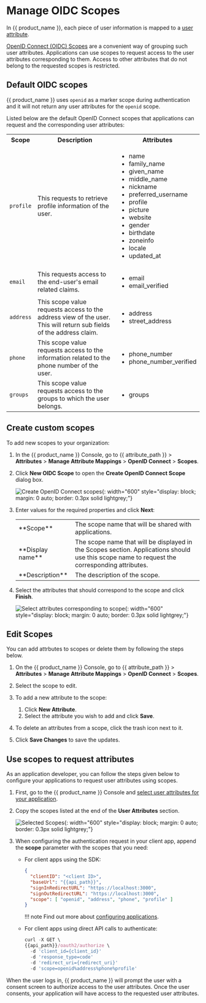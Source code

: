 # Manage OIDC Scopes

In {{ product_name }}, each piece of user information is mapped to a [user attribute]({{base_path}}/guides/users/attributes/manage-attributes/).

[OpenID Connect (OIDC) Scopes](https://openid.net/specs/) are a convenient way of grouping such user attributes. Applications can use scopes to request access to the user attributes corresponding to them. Access to other attributes that do not belong to the requested scopes is restricted.

## Default OIDC scopes
{{ product_name }} uses `openid` as a marker scope during authentication and it will not return any user attributes for the `openid` scope.

Listed below are the default OpenID Connect scopes that applications can request and the corresponding user attributes:

<table>
  <tr>
    <th>Scope</th>
    <th>Description</th>
    <th>Attributes</th>
  </tr>
   <tr>
      <td><code>profile</code></td>
      <td>This requests to retrieve profile information of the user.</td>
      <td>
        <ul>
          <li>name</li>
          <li>family_name</li>
          <li>given_name</li>
          <li>middle_name</li>
          <li>nickname</li>
          <li>preferred_username</li>
          <li>profile</li>
          <li>picture</li>
          <li>website</li>
          <li>gender</li>
          <li>birthdate</li>
          <li>zoneinfo</li>
          <li>locale</li>
          <li>updated_at</li>
        </ul>
      </td>
    </tr>
  <tr>
    <td><code>email</code></td>
    <td>This requests access to the end-user's email related claims.</td>
    <td>
      <ul>
        <li>email</li>
        <li>email_verified</li>
      </ul>
    </td>
  </tr>
  <tr>
    <td><code>address</code></td>
    <td>This scope value requests access to the address view of the user. This will return sub fields of the address claim.</td>
    <td>
      <ul>
        <li>address</li>
        <li>street_address</li>
      </ul>
    </td>
  </tr>
  <tr>
      <td><code>phone</code></td>
      <td>This scope value requests access to the information related to the phone number of the user.</td>
      <td>
        <ul>
          <li>phone_number</li>
          <li>phone_number_verified</li>
        </ul>
      </td>
  </tr>
  <tr>
      <td><code>groups</code></td>
      <td>This scope value requests access to the groups to which the user belongs.</td>
      <td>
        <ul>
          <li>groups</li>
        </ul>
      </td>
  </tr>
</table>

## Create custom scopes

To add new scopes to your organization:

1. In the {{ product_name }} Console, go to {{ attribute_path }} > **Attributes** > **Manage Attribute Mappings** > **OpenID Connect** > **Scopes**.
2. Click **New OIDC Scope** to open the **Create OpenID Connect Scope** dialog box.
  
    ![Create OpenID Connect scopes]({{base_path}}/assets/img/guides/organization/scopes/create-scopes.png){: width="600" style="display: block; margin: 0 auto; border: 0.3px solid lightgrey;"}

3. Enter values for the required properties and click **Next**:
    <table>
            <tbody>
                <tr>
                    <td>**Scope**</td>
                    <td>The scope name that will be shared with applications.</td>
                </tr>
                <tr>
                    <td>**Display name**</td>
                    <td>The scope name that will be displayed in the Scopes section. Applications should use this scope name to request the corresponding attributes.</td>
                </tr>
                <tr>
                    <td>**Description**</td>
                    <td>The description of the scope.</td>
                </tr>
            </tbody>
        </table>
4. Select the attributes that should correspond to the scope and click **Finish**.

    ![Select attributes corresponding to scope]({{base_path}}/assets/img/guides/organization/scopes/select-attributes.png){: width="600" style="display: block; margin: 0 auto; border: 0.3px solid lightgrey;"}

## Edit Scopes

You can add attrbutes to scopes or delete them by following the steps below.

1. On the {{ product_name }} Console, go to {{ attribute_path }} > **Attributes** > **Manage Attribute Mappings** > **OpenID Connect** > **Scopes**.

2. Select the scope to edit.

3. To add a new attribute to the scope:
    1. Click **New Attribute**.
    2. Select the attribute you wish to add and click **Save**.

4. To delete an attributes from a scope, click the trash icon next to it.

5. Click **Save Changes** to save the updates.

## Use scopes to request attributes

As an application developer, you can follow the steps given below to configure your applications to request user attributes using scopes.

1. First, go to the {{ product_name }} Console and [select user attributes for your application]({{base_path}}/guides/authentication/user-attributes/enable-attributes-for-oidc-app/#select-user-attributes).

2. Copy the scopes listed at the end of the **User Attributes** section.

    ![Selected Scopes]({{base_path}}/assets/img/guides/organization/scopes/selected-scopes.png){: width="600" style="display: block; margin: 0 auto; border: 0.3px solid lightgrey;"}

3. When configuring the authentication request in your client app, append the **scope** parameter with the scopes that you need:

    - For client apps using the SDK:

        ``` json hl_lines="6"
        {
          "clientID": "<client ID>",
          "baseUrl": "{{api_path}}",
          "signInRedirectURL": "https://localhost:3000",
          "signOutRedirectURL": "https://localhost:3000",
          "scope": [ "openid", "address", "phone", "profile" ]
        }
        ```

        !!! note
            Find out more about [configuring applications]({{base_path}}/get-started/start-integrating-apps/).

    - For client apps using direct API calls to authenticate:

        ``` js hl_lines="6"
        curl -X GET \
        {{api_path}}/oauth2/authorize \
          -d 'client_id={client_id}'
          -d 'response_type=code'
          -d 'redirect_uri={redirect_uri}'
          -d 'scope=openid%address%phone%profile'
        ```

When the user logs in, {{ product_name }} will prompt the user with a consent screen to authorize access to the user attributes. Once the user consents, your application will have access to the requested user attributes.
